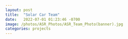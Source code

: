 ```yaml
---
layout: post
title:  "Solar Car Team"
date:   2022-07-01 01:23:46 -0700
image: /photos/ASR_Photos/ASR_Team_Photo(banner).jpg
categories: projects
---
```



[jekyll-docs]: https://jekyllrb.com/docs/home
[jekyll-gh]:   https://github.com/jekyll/jekyll
[jekyll-talk]: https://talk.jekyllrb.com/
